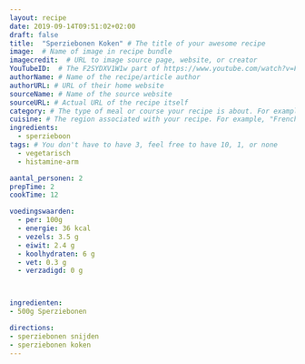 ```yaml
---
layout: recipe
date: 2019-09-14T09:51:02+02:00
draft: false
title:  "Sperziebonen Koken" # The title of your awesome recipe
image:  # Name of image in recipe bundle
imagecredit:  # URL to image source page, website, or creator
YouTubeID:  # The F2SYDXV1W1w part of https://www.youtube.com/watch?v=F2SYDXV1W1w
authorName: # Name of the recipe/article author
authorURL: # URL of their home website
sourceName: # Name of the source website
sourceURL: # Actual URL of the recipe itself
category: # The type of meal or course your recipe is about. For example: "dinner", "entree", or "dessert".
cuisine: # The region associated with your recipe. For example, "French", Mediterranean", or "American".
ingredients:
  - sperzieboon
tags: # You don't have to have 3, feel free to have 10, 1, or none
  - vegetarisch
  - histamine-arm

aantal_personen: 2
prepTime: 2
cookTime: 12

voedingswaarden:
  - per: 100g
  - energie: 36 kcal
  - vezels: 3.5 g
  - eiwit: 2.4 g
  - koolhydraten: 6 g
  - vet: 0.3 g
  - verzadigd: 0 g



ingredienten:
- 500g Sperziebonen

directions:
- sperziebonen snijden
- sperziebonen koken
---
```

